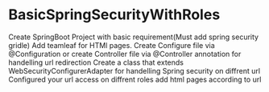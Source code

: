 # BasicSpringSecurityWithRoles
Create SpringBoot Project with basic requirement(Must add spring security gridle)
Add teamleaf for HTMl pages.
Create Configure file via @Configuration or create Controller file via @Controller annotation for handelling url redirection
Create a class that extends WebSecurityConfigurerAdapter for handelling Spring security on diffrent url
Configured your url access on diffrent roles
add html pages according to url

